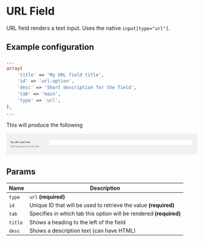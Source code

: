 # URL Field

URL field renders a text input. Uses the native `input[type="url"]`.
 
## Example configuration

```php
...
array(
    'title' => 'My URL field title',
    'id' => 'url-option',
    'desc' => 'Short description for the field',
    'tab' => 'main',
    'type' => 'url',
),
...
```

This will produce the following

![](../assets/url.png)

## Params

| Name | Description |
| --- | --- |
| `type` | `url` **(required)**
| `id` | Unique ID that will be used to retrieve the value **(required)**
| `tab` | Specifies in which tab this option will be rendered **(required)**
| `title` | Shows a heading to the left of the field
| `desc` | Shows a description text (can have HTML)